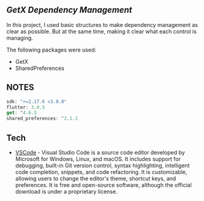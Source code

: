 
## _GetX Dependency Management_

In this project, I used basic structures to make dependency management as clear as possible. 
But at the same time, making it clear what each control is managing.

The following packages were used:
- GetX
- SharedPreferences

## NOTES

```dart
sdk: ">=2.17.6 <3.0.0"
flutter: 3.0.5
get: ^4.6.5
shared_preferences: ^2.1.1
```

## Tech

- [VSCode](https://code.visualstudio.com/) - Visual Studio Code is a source code editor developed by Microsoft for Windows, Linux, and macOS. It includes support for debugging, built-in Git version control, syntax highlighting, intelligent code completion, snippets, and code refactoring. It is customizable, allowing users to change the editor's theme, shortcut keys, and preferences. It is free and open-source software, although the official download is under a proprietary license.
